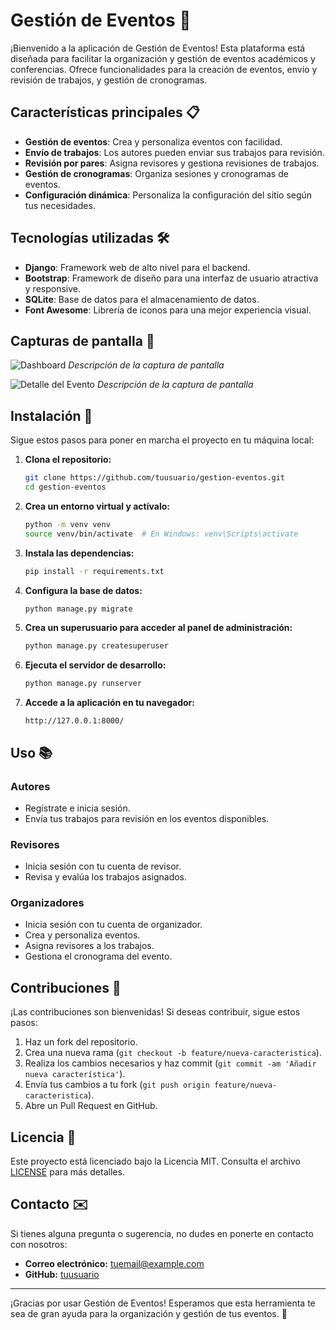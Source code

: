 
# Gestión de Eventos 🎉

¡Bienvenido a la aplicación de Gestión de Eventos! Esta plataforma está diseñada para facilitar la organización y gestión de eventos académicos y conferencias. Ofrece funcionalidades para la creación de eventos, envío y revisión de trabajos, y gestión de cronogramas.

## Características principales 📋

- **Gestión de eventos**: Crea y personaliza eventos con facilidad.
- **Envío de trabajos**: Los autores pueden enviar sus trabajos para revisión.
- **Revisión por pares**: Asigna revisores y gestiona revisiones de trabajos.
- **Gestión de cronogramas**: Organiza sesiones y cronogramas de eventos.
- **Configuración dinámica**: Personaliza la configuración del sitio según tus necesidades.

## Tecnologías utilizadas 🛠️

- **Django**: Framework web de alto nivel para el backend.
- **Bootstrap**: Framework de diseño para una interfaz de usuario atractiva y responsive.
- **SQLite**: Base de datos para el almacenamiento de datos.
- **Font Awesome**: Librería de iconos para una mejor experiencia visual.

## Capturas de pantalla 📸

![Dashboard](ruta/a/la/captura.png)
*Descripción de la captura de pantalla*

![Detalle del Evento](ruta/a/la/captura.png)
*Descripción de la captura de pantalla*

## Instalación 🚀

Sigue estos pasos para poner en marcha el proyecto en tu máquina local:

1. **Clona el repositorio:**

   ```bash
   git clone https://github.com/tuusuario/gestion-eventos.git
   cd gestion-eventos
   ```

2. **Crea un entorno virtual y actívalo:**

   ```bash
   python -m venv venv
   source venv/bin/activate  # En Windows: venv\Scripts\activate
   ```

3. **Instala las dependencias:**

   ```bash
   pip install -r requirements.txt
   ```

4. **Configura la base de datos:**

   ```bash
   python manage.py migrate
   ```

5. **Crea un superusuario para acceder al panel de administración:**

   ```bash
   python manage.py createsuperuser
   ```

6. **Ejecuta el servidor de desarrollo:**

   ```bash
   python manage.py runserver
   ```

7. **Accede a la aplicación en tu navegador:**

   ```
   http://127.0.0.1:8000/
   ```

## Uso 📚

### Autores

- Regístrate e inicia sesión.
- Envía tus trabajos para revisión en los eventos disponibles.

### Revisores

- Inicia sesión con tu cuenta de revisor.
- Revisa y evalúa los trabajos asignados.

### Organizadores

- Inicia sesión con tu cuenta de organizador.
- Crea y personaliza eventos.
- Asigna revisores a los trabajos.
- Gestiona el cronograma del evento.

## Contribuciones 🤝

¡Las contribuciones son bienvenidas! Si deseas contribuir, sigue estos pasos:

1. Haz un fork del repositorio.
2. Crea una nueva rama (`git checkout -b feature/nueva-caracteristica`).
3. Realiza los cambios necesarios y haz commit (`git commit -am 'Añadir nueva característica'`).
4. Envía tus cambios a tu fork (`git push origin feature/nueva-caracteristica`).
5. Abre un Pull Request en GitHub.

## Licencia 📄

Este proyecto está licenciado bajo la Licencia MIT. Consulta el archivo [LICENSE](LICENSE) para más detalles.

## Contacto ✉️

Si tienes alguna pregunta o sugerencia, no dudes en ponerte en contacto con nosotros:

- **Correo electrónico:** tuemail@example.com
- **GitHub:** [tuusuario](https://github.com/tuusuario)

---

¡Gracias por usar Gestión de Eventos! Esperamos que esta herramienta te sea de gran ayuda para la organización y gestión de tus eventos. 🎉
